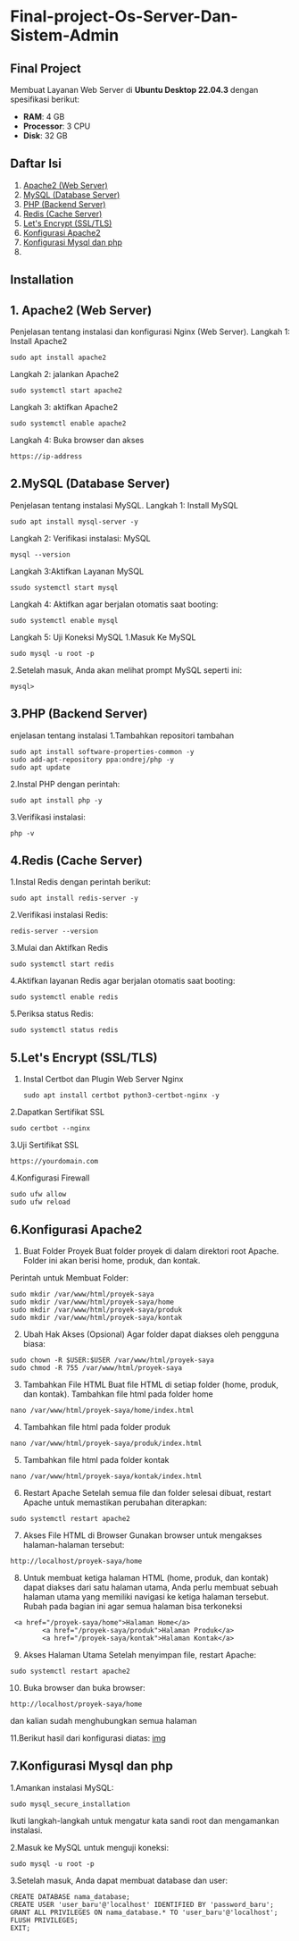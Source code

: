 # Final-project-Os-Server-Dan-Sistem-Admin

## Final Project

Membuat Layanan Web Server di **Ubuntu Desktop 22.04.3** dengan spesifikasi berikut:
- **RAM**: 4 GB  
- **Processor**: 3 CPU  
- **Disk**: 32 GB

## Daftar Isi
1. [Apache2 (Web Server)](#1-nginx-web-server)
2. [MySQL (Database Server)](#2-mysql-dabase-server)
3. [PHP (Backend Server)](#3-php-backend-server)
4. [Redis (Cache Server)](#4-redis-cache-server)
5. [Let's Encrypt (SSL/TLS)](#5-lets-encrypt)
6. [Konfigurasi Apache2](#6-Konfigurasi-apache2)
7. [Konfigurasi Mysql dan php](#7-Konfigurasi-Mysql-dan-php)
8. 

## Installation
## 1. Apache2 (Web Server)
Penjelasan tentang instalasi dan konfigurasi Nginx (Web Server).
Langkah 1: Install Apache2
```
sudo apt install apache2
```
Langkah 2: jalankan Apache2
```
sudo systemctl start apache2
```
Langkah 3: aktifkan Apache2
```
sudo systemctl enable apache2
```
Langkah 4: Buka browser dan akses
```
https://ip-address
```
## 2.MySQL (Database Server)
Penjelasan tentang instalasi MySQL.
Langkah 1: Install MySQL
```
sudo apt install mysql-server -y
```
Langkah 2: Verifikasi instalasi: MySQL
```
mysql --version
```
Langkah 3:Aktifkan Layanan MySQL
```
ssudo systemctl start mysql
```
Langkah 4: Aktifkan agar berjalan otomatis saat booting:
```
sudo systemctl enable mysql 
```
Langkah 5: Uji Koneksi MySQL
1.Masuk Ke MySQL
```
sudo mysql -u root -p
```
2.Setelah masuk, Anda akan melihat prompt MySQL seperti ini:
```
mysql>
```
## 3.PHP (Backend Server)
enjelasan tentang instalasi
1.Tambahkan repositori tambahan
```
sudo apt install software-properties-common -y
sudo add-apt-repository ppa:ondrej/php -y
sudo apt update
```
2.Instal PHP dengan perintah:
```
sudo apt install php -y
```
3.Verifikasi instalasi:
```
php -v
```
## 4.Redis (Cache Server)
1.Instal Redis dengan perintah berikut:
```
sudo apt install redis-server -y
```
2.Verifikasi instalasi Redis:
```
redis-server --version
```
3.Mulai dan Aktifkan Redis
```
sudo systemctl start redis
```
4.Aktifkan layanan Redis agar berjalan otomatis saat booting:
```
sudo systemctl enable redis
```
5.Periksa status Redis:
```
sudo systemctl status redis
```
## 5.Let's Encrypt (SSL/TLS)
1. Instal Certbot dan Plugin Web Server
   Nginx
   ```
   sudo apt install certbot python3-certbot-nginx -y
   ```
2.Dapatkan Sertifikat SSL
```
sudo certbot --nginx
```
3.Uji Sertifikat SSL
```
https://yourdomain.com
```
4.Konfigurasi Firewall
```
sudo ufw allow
sudo ufw reload
```

## 6.Konfigurasi Apache2
1. Buat Folder Proyek
Buat folder proyek di dalam direktori root Apache. Folder ini akan berisi home, produk, dan kontak.

Perintah untuk Membuat Folder:
```
sudo mkdir /var/www/html/proyek-saya
sudo mkdir /var/www/html/proyek-saya/home
sudo mkdir /var/www/html/proyek-saya/produk
sudo mkdir /var/www/html/proyek-saya/kontak
```
2. Ubah Hak Akses (Opsional)
Agar folder dapat diakses oleh pengguna biasa:
```
sudo chown -R $USER:$USER /var/www/html/proyek-saya
sudo chmod -R 755 /var/www/html/proyek-saya
```
3. Tambahkan File HTML
Buat file HTML di setiap folder (home, produk, dan kontak).
Tambahkan file html pada folder home
```
nano /var/www/html/proyek-saya/home/index.html
```
4. Tambahkan file html pada folder produk
```
nano /var/www/html/proyek-saya/produk/index.html
```
5. Tambahkan file html pada folder kontak
```
nano /var/www/html/proyek-saya/kontak/index.html
```
6. Restart Apache
Setelah semua file dan folder selesai dibuat, restart Apache untuk memastikan perubahan diterapkan:
```
sudo systemctl restart apache2
```
7. Akses File HTML di Browser
Gunakan browser untuk mengakses halaman-halaman tersebut:
```
http://localhost/proyek-saya/home
```
8. Untuk membuat ketiga halaman HTML (home, produk, dan kontak) dapat diakses dari satu halaman utama, Anda perlu membuat 
sebuah halaman utama yang memiliki navigasi ke ketiga halaman tersebut.
Rubah pada bagian ini agar semua halaman bisa terkoneksi

```
 <a href="/proyek-saya/home">Halaman Home</a>
        <a href="/proyek-saya/produk">Halaman Produk</a>
        <a href="/proyek-saya/kontak">Halaman Kontak</a>
```
9. Akses Halaman Utama
Setelah menyimpan file, restart Apache:
```
sudo systemctl restart apache2
```
10. Buka browser dan buka browser:
```
http://localhost/proyek-saya/home
```
dan kalian sudah menghubungkan semua halaman 

11.Berikut hasil dari konfigurasi diatas:
[img](https://github.com/Stryver-dtm/Final-project-Os-Server-Dan-Sistem-Admin/blob/main/1.png?raw=true)

## 7.Konfigurasi Mysql dan php
1.Amankan instalasi MySQL:
```
sudo mysql_secure_installation
```
Ikuti langkah-langkah untuk mengatur kata sandi root dan mengamankan instalasi.

2.Masuk ke MySQL untuk menguji koneksi:
```
sudo mysql -u root -p
```

3.Setelah masuk, Anda dapat membuat database dan user:
```
CREATE DATABASE nama_database;
CREATE USER 'user_baru'@'localhost' IDENTIFIED BY 'password_baru';
GRANT ALL PRIVILEGES ON nama_database.* TO 'user_baru'@'localhost';
FLUSH PRIVILEGES;
EXIT;
```
